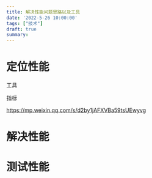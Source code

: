 ```yaml
---
title: 解决性能问题思路以及工具
date: '2022-5-26 10:00:00'
tags: ["技术"]
draft: true
summary: 
---
```

# 定位性能

工具

指标

https://mp.weixin.qq.com/s/d2by1jAFXVBa59tsUEwyvg

# 解决性能

# 测试性能
